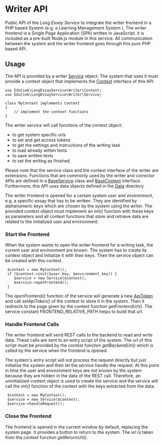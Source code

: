 # Writer API

Public API of the _Long Essay Service_ to integrate the writer frontend in a PHP based _System_ (e.g. a Learning Management System ). The writer frontend is a Single Page Application (SPA) written in JavaScript. it is included as a pre-built Node.js module in this service. All communication between the system and the writer frontend goes through this pure PHP based API.

## Usage

The API is provided by a writer [Service](Service.php) object. The system that uses it must provide a context object that implements the [Context](Context.php) interface of this API.

````
use Edutiek\LongEssayService\Writer\Context;
use Edutiek\LongEssayService\Writer\Service;

class MyContext implements Context
{
    // implement the context functions
}
````

The writer service will call functions of the context object:
* to get system specific urls
* to set and get access tokens
* to get the settings and instructions of the writing task
* to load already witten texts
* to save written texts
* to set the writing as finished.

Please note that the service class and the context interface of the writer are extensions. Functions that are commonly used by the writer and corrector APIs are defined in a  [BaseService](../Base/BaseService.php) class and [BaseContext](../Base/BaseContext.php) interface. Furthermore, this API uses data objects defined in the [Data](../Data/README.md) directory.

The writer frontend is opened for a certain system _user_ and  _environment_, e.g. a specific essay that has to be written. They are identified by alphanumeric keys which are chosen by the system using the writer. The provided context object must implement an _init()_ function with these keys as parameters and all context functions that store and retrieve data are related to the initialized user and environment.

### Start the Frontend

When the system wants to open the writer frontend for a writing task, the current user and environment are known. The system has to create its context object and initialize it with their keys. Then the service object can be created with this context.

````
 $context = new MyContext();
 if ($context->init($user_key, $environment_key)) {
    $service = new Service($context);
    $service->openFrontend();
 }
````

The _openFrontend()_ function of the service will generate a new [ApiToken](../Data/ApiToken.php) and call _setApiToken()_ of the context to store it in the system. Then it redirects to the page given by the context function _getFrontendUrl()_. The service constant FRONTEND_RELATIVE_PATH helps to build that url.

### Handle Frontend Calls

The writer frontend will send REST calls to the backend to read and write data. These calls are sent to an entry script of the system. The url of this script must be provided by the context function _getBackendUrl()_ which is called by the service when the frontend is opened.

The system's entry script will not process the request directly but just initialize the system and then let the service handle the request. At this point in time the user and environment keys are not known by the system because they are hidden in the data of the REST call. Therefore, an uninitialized context object is used to create the service and the service will call the _init()_ function of the context with the keys extracted from the data.

````
 $context = new MyContext();
 $service = new Service($context);
 $service->handleRequest();
````

### Close the Frontend

The frontend is opened in the current window by default, replacing the system page. It provides a button to return to the system. The url is taken from the context function _getReturnUrl()_.